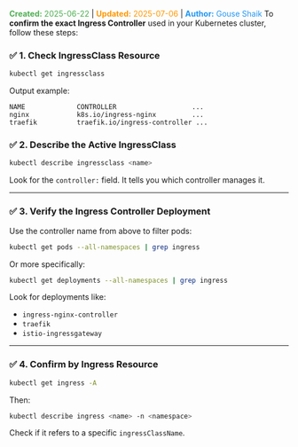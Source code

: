<span style="color:#4caf50;"><b>Created:</b> 2025-06-22</span> | <span style="color:#ff9800;"><b>Updated:</b> 2025-07-06</span> | <span style="color:#2196f3;"><b>Author:</b> Gouse Shaik</span>
To **confirm the exact Ingress Controller** used in your Kubernetes cluster, follow these steps:
### ✅ **1. Check IngressClass Resource**

```bash
kubectl get ingressclass
```
Output example:
```
NAME             CONTROLLER                   ...
nginx            k8s.io/ingress-nginx         ...
traefik          traefik.io/ingress-controller ...
```
### ✅ **2. Describe the Active IngressClass**
```bash
kubectl describe ingressclass <name>
```

Look for the `controller:` field. It tells you which controller manages it.

---
### ✅ **3. Verify the Ingress Controller Deployment**

Use the controller name from above to filter pods:
```bash
kubectl get pods --all-namespaces | grep ingress
```

Or more specifically:
```bash
kubectl get deployments --all-namespaces | grep ingress
```

Look for deployments like:

- `ingress-nginx-controller`
- `traefik`
- `istio-ingressgateway`
---
### ✅ **4. Confirm by Ingress Resource**
```bash
kubectl get ingress -A
```
Then:
```bash
kubectl describe ingress <name> -n <namespace>
```
Check if it refers to a specific `ingressClassName`.
